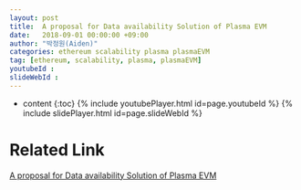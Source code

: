 ```yaml
---
layout: post
title:  A proposal for Data availability Solution of Plasma EVM
date:   2018-09-01 00:00:00 +09:00
author: "박정원(Aiden)"
categories: ethereum scalability plasma plasmaEVM
tag: [ethereum, scalability, plasma, plasmaEVM]
youtubeId :
slideWebId :
---
```

* content
{:toc}
{% include youtubePlayer.html id=page.youtubeId %}
{% include slidePlayer.html id=page.slideWebId %}

# Related Link

[A proposal for Data availability Solution of Plasma EVM](https://hackmd.io/s/ByeGtM5D7)
